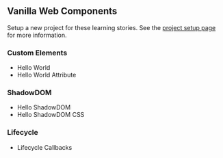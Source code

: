 ## Vanilla Web Components

Setup a new project for these learning stories. See the [project setup page](project-setup.md) for more information.

### Custom Elements

- Hello World
- Hello World Attribute

### ShadowDOM

- Hello ShadowDOM
- Hello ShadowDOM CSS

### Lifecycle

- Lifecycle Callbacks
